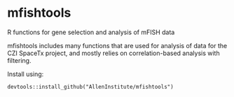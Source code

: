 # mfishtools

R functions for gene selection and analysis of mFISH data

mfishtools includes many functions that are used for analysis of data for the CZI SpaceTx 
project, and mostly relies on correlation-based analysis with filtering.

Install using:
```
devtools::install_github("AllenInstitute/mfishtools")
```